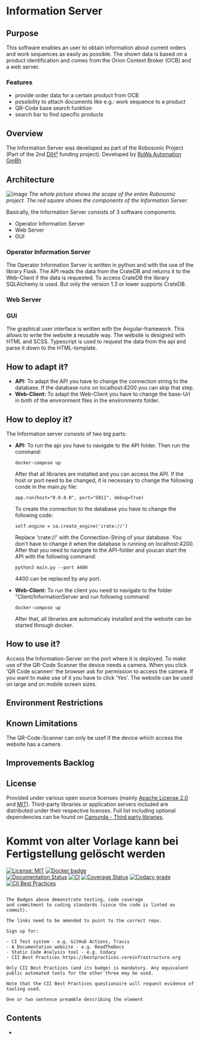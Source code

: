 # Information Server

## Purpose
This software enables an user to obtain information about current orders and work sequences as easily as possible. The shown data is based on a product identification and comes from the Orion Context Broker (OCB) and a web server.

### Features
  - provide order data for a certain product from OCB
  - possibility to attach documents like e.g.: work sequence to a product
  - QR-Code base search funktion
  - search bar to find specific products

## Overview
The Information Server was developed as part of the Robosonic Project (Part of the 2nd [DIH²](http://www.dih-squared.eu/) funding project). Developed by [RoWa Automation GmBh](https://www.rowa-automation.at/)

## Architecture

![image](https://user-images.githubusercontent.com/102011176/175545443-489eeeb5-7f34-4d03-aa02-6bf11b5d22fd.png)
*The whole picture shows the scope of the entire Robosonic project. The red square shows the components of the Information Server.*

Basically, the Information Server consists of 3 software components:
  - Operator Information Server
  - Web Server
  - GUI

### Operator Information Server
  The Operator Information Server is written in python and with the use of the library Flask.
  The API reads the data from the CrateDB and returns it to the Web-Client if the data is requested. To access CrateDB the library SQLAlchemy is used. But only the version 1.3 or lower supports CrateDB.


### Web Server

### GUI
  The graphical user interface is written with the Angular-framework. This allows to write the website a reusable way. The website is designed with HTML and SCSS. Typescript is used to request the data from the api and parse it down to the HTML-template.

## How to adapt it?
  - **API:** To adapt the API you have to change the connection string to the database.
     If the database runs on localhost:4200 you can skip that step.
  - **Web-Client:** To adapt the Web-Client you have to change the base-Url in both of the environment files in the environments folder.

## How to deploy it?
The Information server consists of two big parts:
  - **API:** To run the api you have to navigate to the API folder. Then run the command:

        docker-compose up

    After that all libraries are installed and you can access the API.
    If the host or port need to be changed, it is necessary to change the following conde in the main.py file:
    
        app.run(host="0.0.0.0", port="5011", debug=True)
    To create the connection to the database you have to change the following code:
        
        self.engine = sa.create_engine('crate://')

    Replace 'crate://' with the Connection-String of your database.
    You don't have to change it when the database is running on localhost:4200.
    After that you need to navigate to the API-folder and youcan start the API with the following command:
    
        python3 main.py --port 4400
    
    4400 can be replaced by any port.
  - **Web-Client:** To run the client you need to navigate to the folder "Client/InformationServer and run following command:
  
        docker-compose up

    After that, all libraries are automaticaly installed and the website can be started through docker.


## How to use it?
  Access the Information-Server on the port where it is deployed.
  To make use of the QR-Code Scanner the device needs a camera. When you click 'QR Code scannen' the browser ask for permission to access the camera. If you want to make use of it you have to click 'Yes'.
  The website can be used on large and  on mobile screen sizes.


## Environment Restrictions
  

## Known Limitations
  The QR-Code-Scanner can only be usef if the device which access the website has a camera.


## Improvements Backlog

## License
Provided under various open source licenses (mainly [Apache License 2.0](http://www.apache.org/licenses/LICENSE-2.0.html) and [MIT](http://opensource.org/licenses/MIT)). Third-party libraries or application servers included are distributed under their respective licenses. Full list including optional dependencies can be found on [Camunda - Third party libraries](https://docs.camunda.org/manual/7.15/introduction/third-party-libraries/).
















































# Kommt von alter Vorlage kann bei Fertigstellung gelöscht werden

[![License: MIT](https://img.shields.io/github/license/ramp-eu/TTE.project1.svg)](https://opensource.org/licenses/MIT)
[![Docker badge](https://img.shields.io/docker/pulls/ramp-eu/TTE.project1.svg)](https://hub.docker.com/r/<org>/<repo>/)
<br/>
[![Documentation Status](https://readthedocs.org/projects/tte-project1/badge/?version=latest)](https://tte-project1.readthedocs.io/en/latest/?badge=latest)
[![CI](https://github.com/ramp-eu/TTE.project1/workflows/CI/badge.svg)](https://github.com/ramp-eu/TTE.project1/actions?query=workflow%3ACI)
[![Coverage Status](https://coveralls.io/repos/github/ramp-eu/TTE.project1/badge.svg?branch=master)](https://coveralls.io/github/ramp-eu/TTE.project1?branch=master)
[![Codacy grade](https://img.shields.io/codacy/grade/99310c5c4332439197633912a99d2e3c)](https://app.codacy.com/manual/jason-fox/TTE.project1)
[![CII Best Practices](https://bestpractices.coreinfrastructure.org/projects/4187/badge)](https://bestpractices.coreinfrastructure.org/projects/4187)

```text

The Badges above demonstrate testing, code coverage
and commitment to coding standards (since the code is linted on commit).

The links need to be amended to point to the correct repo.

Sign up for:

- CI Test system - e.g. GitHub Actions, Travis
- A Documentation website - e.g. ReadTheDocs
- Static Code Analysis tool - e.g. Codacy
- CII Best Practices https://bestpractices.coreinfrastructure.org

Only CII Best Practices (and its badge) is mandatory. Any equivalent public automated tools for the other three may be used.

Note that the CII Best Practices questionaire will request evidence of tooling used.

```

```text
One or two sentence preamble describing the element
```

## Contents

- [<TITLE>](#title)
  - [Contents](#contents)
  - [Background](#background)
  - [Install](#install)
  - [Usage](#usage)
  - [API](#api)
  - [Testing](#testing)
  - [License](#license)

## Test NGSI V2 API with VS code and docker desktop
### VScode Extensions used
 - Name: REST Client
    Id: humao.rest-client
    Description: REST Client for Visual Studio Code
    Version: 0.24.6
    Publisher: Huachao Mao
    VS Marketplace Link: https://marketplace.visualstudio.com/items?itemName=humao.rest-client
 - Name: Docker
    Id: ms-azuretools.vscode-docker
    Description: Makes it easy to create, manage, and debug containerized applications.
    Version: 1.21.0
    Publisher: Microsoft
    VS Marketplace Link: https://marketplace.visualstudio.com/items?itemName=ms-azuretools.vscode-docker

### Example
- Start Docker Desktop
- Open VS code
- Right Click to [docker-compose_orion-minimal.yaml](docker\docker-compose\test\docker-compose_orion-minimal.yml)
  - *Compose Up*
- Send Requests from [example_walkthrough_apiv2.http](docker\docker-compose\test\example_walkthrough_apiv2.http)


## Background

```text
Background information and links to relevant terms
```

## Install

```text
How to install the component

Information about how to install the <Name of component> can be found at the corresponding section of the
[Installation & Administration Guide](docs/installationguide.md).

A `Dockerfile` is also available for your use - further information can be found [here](docker/README.md)

```

## Usage

```text
How to use the component

Information about how to use the <Name of component> can be found in the [User & Programmers Manual](docs/usermanual.md).

The following features are listed as [deprecated](docs/deprecated.md).
```

## API

```text
Definition of the API interface:

Information about the API of  the <Name of component> can be found in the [API documentation](docs/api.md).

```

## Testing

```text
How to test the component

For performing a basic end-to-end test, you have to follow the step below. A detailed description about how to run tests can be found [here].

> npm test

```

## License

[MIT](LICENSE) © <TTE>
